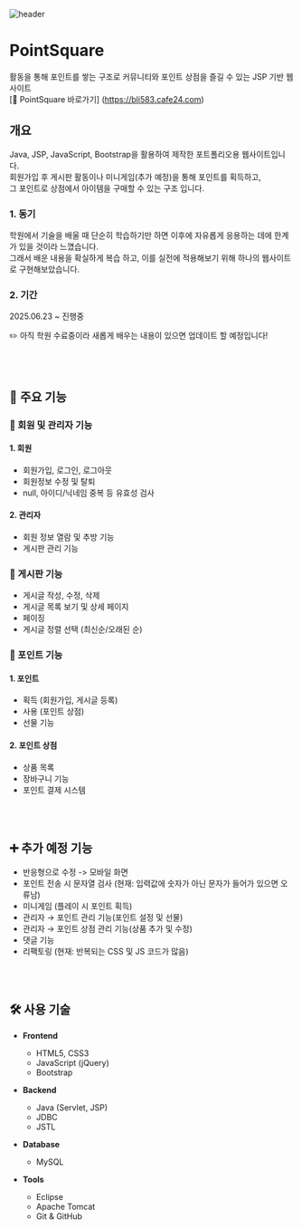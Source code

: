 ![header](https://capsule-render.vercel.app/api?type=waving&color=timeAuto&height=200&section=header&text=PointSquare&fontSize=50&fontAlign=20&animation=fadeIn)
# PointSquare
활동을 통해 포인트를 쌓는 구조로 커뮤니티와 포인트 상점을 즐길 수 있는 JSP 기반 웹사이트<br>
[📎 PointSquare 바로가기] (https://bli583.cafe24.com)


## 개요
Java, JSP, JavaScript, Bootstrap을 활용하여 제작한 포트폴리오용 웹사이트입니다.<br>
회원가입 후 게시판 활동이나 미니게임(추가 예정)을 통해 포인트를 획득하고,<br>
그 포인트로 상점에서 아이템을 구매할 수 있는 구조 입니다.<br>

### 1. 동기
학원에서 기술을 배울 때 단순히 학습하기만 하면 이후에 자유롭게 응용하는 데에 한계가 있을 것이라 느꼈습니다.<br>
그래서 배운 내용을 확실하게 복습 하고, 이를 실전에 적용해보기 위해 하나의 웹사이트로 구현해보았습니다.

### 2. 기간
2025.06.23 ~ 진행중

✏️ 아직 학원 수료중이라 새롭게 배우는 내용이 있으면 업데이트 할 예정입니다!

<br>
<br>

## 📁 주요 기능

### 👤 회원 및 관리자 기능
#### 1. 회원
- 회원가입, 로그인, 로그아웃
- 회원정보 수정 및 탈퇴
- null, 아이디/닉네임 중복 등 유효성 검사
#### 2. 관리자
- 회원 정보 열람 및 추방 기능
- 게시판 관리 기능

### 📝 게시판 기능
- 게시글 작성, 수정, 삭제
- 게시글 목록 보기 및 상세 페이지
- 페이징
- 게시글 정렬 선택 (최신순/오래된 순)

### 🛒 포인트 기능
#### 1. 포인트
- 획득 (회원가입, 게시글 등록)
- 사용 (포인트 상점)
- 선물 기능
#### 2. 포인트 상점
- 상품 목록
- 장바구니 기능
- 포인트 결제 시스템

<br>
<br>

## ➕ 추가 예정 기능
- 반응형으로 수정 -> 모바일 화면
- 포인트 전송 시 문자열 검사
(현재: 입력값에 숫자가 아닌 문자가 들어가 있으면 오류남)
- 미니게임 (플레이 시 포인트 획득)
- 관리자 → 포인트 관리 기능(포인트 설정 및 선물)
- 관리자 → 포인트 상점 관리 기능(상품 추가 및 수정)
- 댓글 기능
- 리팩토링 (현재: 반복되는 CSS 및 JS 코드가 많음)

<br>
<br>

## 🛠 사용 기술

- **Frontend**
  - HTML5, CSS3
  - JavaScript (jQuery)
  - Bootstrap

- **Backend**
  - Java (Servlet, JSP)
  - JDBC
  - JSTL

- **Database**
  - MySQL

- **Tools**
  - Eclipse
  - Apache Tomcat
  - Git & GitHub



